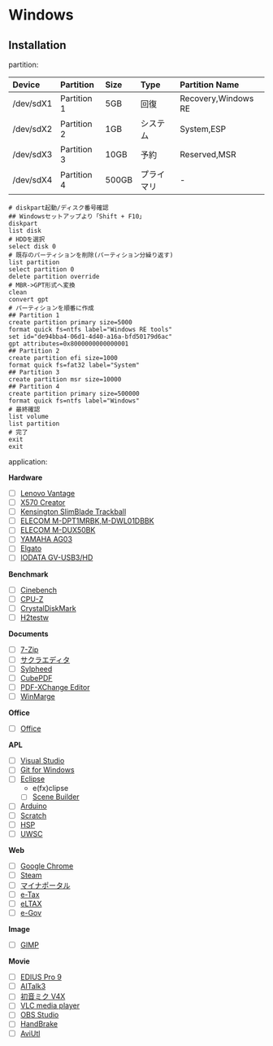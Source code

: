 # Windows

## Installation
partition: 

| Device    | Partition   | Size  | Type       | Partition Name      |
| :---      | :---        | :---  | :---       | :---                |
| /dev/sdX1 | Partition 1 | 5GB   | 回復       | Recovery,Windows RE |
| /dev/sdX2 | Partition 2 | 1GB   | システム   | System,ESP          |
| /dev/sdX3 | Partition 3 | 10GB  | 予約       | Reserved,MSR        |
| /dev/sdX4 | Partition 4 | 500GB | プライマリ | -                   |

```
# diskpart起動/ディスク番号確認
## Windowsセットアップより「Shift + F10」
diskpart
list disk
# HDDを選択
select disk 0
# 既存のパーティションを削除(パーティション分繰り返す)
list partition
select partition 0
delete partition override
# MBR->GPT形式へ変換
clean
convert gpt
# パーティションを順番に作成
## Partition 1
create partition primary size=5000
format quick fs=ntfs label="Windows RE tools"
set id="de94bba4-06d1-4d40-a16a-bfd50179d6ac"
gpt attributes=0x8000000000000001
## Partition 2
create partition efi size=1000
format quick fs=fat32 label="System"
## Partition 3
create partition msr size=10000
## Partition 4
create partition primary size=500000
format quick fs=ntfs label="Windows"
# 最終確認
list volume
list partition
# 完了
exit
exit
```

application: 

**Hardware**
* [ ] [Lenovo Vantage](https://www.microsoft.com/ja-jp/p/lenovo-vantage/9wzdncrfj4mv?activetab=pivot:overviewtab)
* [ ] [X570 Creator](https://www.asrock.com/MB/AMD/X570%20Creator/index.jp.asp#Download)
* [ ] [Kensington SlimBlade Trackball](https://www.kensington.com/p/slimblade-trackball/)
* [ ] [ELECOM M-DPT1MRBK,M-DWL01DBBK](https://www.elecom.co.jp/support/download/peripheral/mouse/assistant/)
* [ ] [ELECOM M-DUX50BK](https://www.elecom.co.jp/support/download/peripheral/mouse/m-dux_30_50/)
* [ ] [YAMAHA AG03](https://jp.yamaha.com/products/music_production/webcasting_mixer/ag03/downloads.html)
* [ ] [Elgato](https://www.elgato.com/ja/gaming/downloads)
* [ ] [IODATA GV-USB3/HD](https://www.iodata.jp/lib/product/g/5754.htm)

**Benchmark**
* [ ] [Cinebench](https://forest.watch.impress.co.jp/library/software/cinbenc/)
* [ ] [CPU-Z](https://forest.watch.impress.co.jp/library/software/cpuz/)
* [ ] [CrystalDiskMark](https://forest.watch.impress.co.jp/library/software/crystaldisk/)
* [ ] [H2testw](https://www.heise.de/download/product/h2testw-50539)

**Documents**
* [ ] [7-Zip](https://sevenzip.osdn.jp/)
* [ ] [サクラエディタ](https://sakura-editor.github.io)
* [ ] [Sylpheed](https://sylpheed.sraoss.jp/ja/download.html)
* [ ] [CubePDF](https://www.cube-soft.jp/cubepdf/)
* [ ] [PDF-XChange Editor](https://forest.watch.impress.co.jp/library/software/pdfxchedit/)
* [ ] [WinMarge](http://winmerge.org/downloads/?lang=ja)

**Office**
* [ ] [Office](https://products.office.com/ja-JP/compare-all-microsoft-office-products?tab=1)

**APL**
* [ ] [Visual Studio](https://visualstudio.microsoft.com/ja/)
* [ ] [Git for Windows](https://gitforwindows.org/)
* [ ] [Eclipse](http://mergedoc.osdn.jp)
    * e(fx)clipse
    * [ ] [Scene Builder](https://www.oracle.com/technetwork/java/javafxscenebuilder-1x-archive-2199384.html)
* [ ] [Arduino](https://www.arduino.cc/en/Main/Software#)
* [ ] [Scratch](https://scratch.mit.edu/download)
* [ ] [HSP](http://hsp.tv/index2.html)
* [ ] [UWSC](https://www.vector.co.jp/soft/winnt/util/se115105.html)

**Web**
* [ ] [Google Chrome](https://www.google.com/intl/ja_ALL/chrome/)
* [ ] [Steam](http://store.steampowered.com/about/)
* [ ] [マイナポータル](https://myna.go.jp/SCK0101_03_001/SCK0101_03_001_Reload.form)
* [ ] [e-Tax](http://www.e-tax.nta.go.jp/index.html)
* [ ] [eLTAX](http://www.eltax.jp/www/contents/1397034807379/index.html)
* [ ] [e-Gov](http://www.e-gov.go.jp/help/shinsei/flow/setup/index.html)

**Image**
* [ ] [GIMP](https://www.gimp.org/downloads/)

**Movie**
* [ ] [EDIUS Pro 9](https://www.grassvalley.jp/pdt-item/edius-pro-9/)
* [ ] [AITalk3](https://www.ai-j.jp/consumer/kantan3)
* [ ] [初音ミク V4X](https://ec.crypton.co.jp/pages/prod/vocaloid/mikuv4x)
* [ ] [VLC media player](https://www.videolan.org/vlc/index.ja.html)
* [ ] [OBS Studio](https://obsproject.com/ja/download)
* [ ] [HandBrake](https://handbrake.fr/)
* [ ] [AviUtl](http://spring-fragrance.mints.ne.jp/aviutl/)

